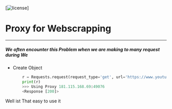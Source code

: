 [![license](https://img.shields.io/github/license/mashape/apistatus.svg?maxAge=2592000)]


# Proxy for Webscrapping 
------------------------------
##### We often encounter this Problem when we are making to many request during We

- Create Object 
    ```python
        r = Requests.request(request_type='get', url='https://www.youtube.com')
        print(r)
        >>> Using Proxy 181.115.168.69:49076
        <Response [200]>
    ```
      
Well ist That easy to use it 
